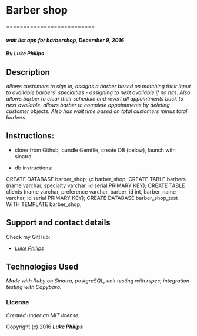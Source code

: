 

# Barber shop
==========================

#### _wait list app for barbershop, December 9, 2016_

#### By _**Luke Philips**_

## Description

_allows customers to sign in, assigns a barber based on matching their input to available barbers' specialties - assigning to next available if no hits. Also allows barber to clear their schedule and revert all appointments back to next available. allows barber to complete appointments by deleting customer objects. Also has wait time based on total customers minus total barbers_


## Instructions:

* clone from Github, bundle Gemfile, create DB (below), launch with sinatra

* db instructions:

CREATE DATABASE barber_shop;
\c barber_shop;
CREATE TABLE barbers (name varchar, specialty varchar, id serial PRIMARY KEY);
CREATE TABLE clients (name varchar, preference varchar, barber_id int, barber_name varchar, id serial PRIMARY KEY);
CREATE DATABASE barber_shop_test WITH TEMPLATE barber_shop;

## Support and contact details

Check my GitHub:
* _[Luke Philips](https://github.com/lukeephilips)_

## Technologies Used

_Made with Ruby on Sinatra, postgreSQL, unit testing with rspec, integration testing with Capybara._

### License

*Created under an MIT license.*

Copyright (c) 2016 **_Luke Philips_**

